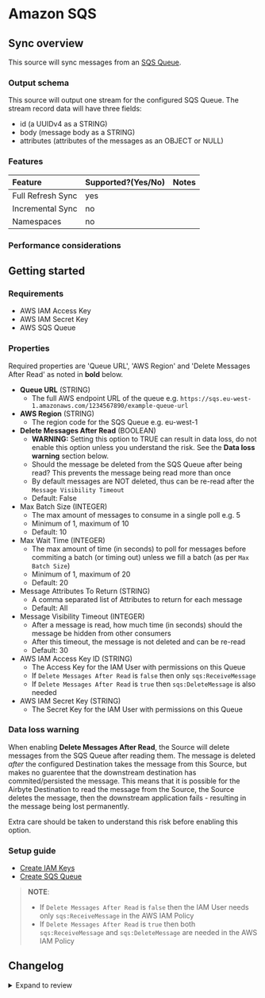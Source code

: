 # Amazon SQS

## Sync overview

This source will sync messages from an [SQS Queue](https://docs.aws.amazon.com/sqs/index.html).

### Output schema

This source will output one stream for the configured SQS Queue. The stream record data will have
three fields:

- id (a UUIDv4 as a STRING)
- body (message body as a STRING)
- attributes (attributes of the messages as an OBJECT or NULL)

### Features

| Feature           | Supported?\(Yes/No\) | Notes |
| :---------------- | :------------------- | :---- |
| Full Refresh Sync | yes                  |       |
| Incremental Sync  | no                   |       |
| Namespaces        | no                   |       |

### Performance considerations

## Getting started

### Requirements

- AWS IAM Access Key
- AWS IAM Secret Key
- AWS SQS Queue

### Properties

Required properties are 'Queue URL', 'AWS Region' and 'Delete Messages After Read' as noted in
**bold** below.

- **Queue URL** (STRING)
  - The full AWS endpoint URL of the queue e.g.
    `https://sqs.eu-west-1.amazonaws.com/1234567890/example-queue-url`
- **AWS Region** (STRING)
  - The region code for the SQS Queue e.g. eu-west-1
- **Delete Messages After Read** (BOOLEAN)
  - **WARNING:** Setting this option to TRUE can result in data loss, do not enable this option
    unless you understand the risk. See the **Data loss warning** section below.
  - Should the message be deleted from the SQS Queue after being read? This prevents the message
    being read more than once
  - By default messages are NOT deleted, thus can be re-read after the `Message Visibility Timeout`
  - Default: False
- Max Batch Size (INTEGER)
  - The max amount of messages to consume in a single poll e.g. 5
  - Minimum of 1, maximum of 10
  - Default: 10
- Max Wait Time (INTEGER)
  - The max amount of time (in seconds) to poll for messages before commiting a batch (or timing
    out) unless we fill a batch (as per `Max Batch Size`)
  - Minimum of 1, maximum of 20
  - Default: 20
- Message Attributes To Return (STRING)
  - A comma separated list of Attributes to return for each message
  - Default: All
- Message Visibility Timeout (INTEGER)
  - After a message is read, how much time (in seconds) should the message be hidden from other
    consumers
  - After this timeout, the message is not deleted and can be re-read
  - Default: 30
- AWS IAM Access Key ID (STRING)
  - The Access Key for the IAM User with permissions on this Queue
  - If `Delete Messages After Read` is `false` then only `sqs:ReceiveMessage`
  - If `Delete Messages After Read` is `true` then `sqs:DeleteMessage` is also needed
- AWS IAM Secret Key (STRING)
  - The Secret Key for the IAM User with permissions on this Queue

### Data loss warning

When enabling **Delete Messages After Read**, the Source will delete messages from the SQS Queue
after reading them. The message is deleted _after_ the configured Destination takes the message from
this Source, but makes no guarentee that the downstream destination has commited/persisted the
message. This means that it is possible for the Airbyte Destination to read the message from the
Source, the Source deletes the message, then the downstream application fails - resulting in the
message being lost permanently.

Extra care should be taken to understand this risk before enabling this option.

### Setup guide

- [Create IAM Keys](https://aws.amazon.com/premiumsupport/knowledge-center/create-access-key/)
- [Create SQS Queue](https://docs.aws.amazon.com/AWSSimpleQueueService/latest/SQSDeveloperGuide/sqs-getting-started.html#step-create-queue)

> **NOTE**:
>
> - If `Delete Messages After Read` is `false` then the IAM User needs only `sqs:ReceiveMessage` in
>   the AWS IAM Policy
> - If `Delete Messages After Read` is `true` then both `sqs:ReceiveMessage` and `sqs:DeleteMessage`
>   are needed in the AWS IAM Policy

## Changelog

<details>
  <summary>Expand to review</summary>

| Version | Date       | Pull Request                                              | Subject                           |
| :------ | :--------- | :-------------------------------------------------------- | :-------------------------------- |
| 0.1.2 | 2024-06-27 | [40582](https://github.com/airbytehq/airbyte/pull/40582) | Replaced deprecated AirbyteLogger with logging.Logger |
| 0.1.1   | 2024-01-03 | [#33924](https://github.com/airbytehq/airbyte/pull/33924) | Add new ap-southeast-3 AWS region |
| 0.1.0   | 2021-10-10 | [\#0000](https://github.com/airbytehq/airbyte/pull/0000)  | Initial version                   |

</details>
